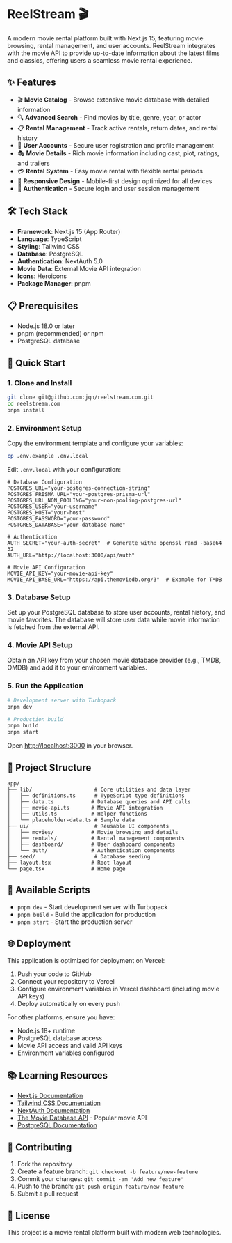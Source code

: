 # ReelStream 🎬

A modern movie rental platform built with Next.js 15, featuring movie browsing, rental management, and user accounts. ReelStream integrates with the movie API to provide up-to-date information about the latest films and classics, offering users a seamless movie rental experience.

## ✨ Features

- 🎬 **Movie Catalog** - Browse extensive movie database with detailed information
- 🔍 **Advanced Search** - Find movies by title, genre, year, or actor
- 📋 **Rental Management** - Track active rentals, return dates, and rental history
- 👤 **User Accounts** - Secure user registration and profile management
- 🎭 **Movie Details** - Rich movie information including cast, plot, ratings, and trailers
- 💳 **Rental System** - Easy movie rental with flexible rental periods
- 📱 **Responsive Design** - Mobile-first design optimized for all devices
- 🔐 **Authentication** - Secure login and user session management

## 🛠️ Tech Stack

- **Framework**: Next.js 15 (App Router)
- **Language**: TypeScript
- **Styling**: Tailwind CSS
- **Database**: PostgreSQL
- **Authentication**: NextAuth 5.0
- **Movie Data**: External Movie API integration
- **Icons**: Heroicons
- **Package Manager**: pnpm

## 📋 Prerequisites

- Node.js 18.0 or later
- pnpm (recommended) or npm
- PostgreSQL database

## 🚀 Quick Start

### 1. Clone and Install

```bash
git clone git@github.com:jqn/reelstream.com.git
cd reelstream.com
pnpm install
```

### 2. Environment Setup

Copy the environment template and configure your variables:

```bash
cp .env.example .env.local
```

Edit `.env.local` with your configuration:

```env
# Database Configuration
POSTGRES_URL="your-postgres-connection-string"
POSTGRES_PRISMA_URL="your-postgres-prisma-url"
POSTGRES_URL_NON_POOLING="your-non-pooling-postgres-url"
POSTGRES_USER="your-username"
POSTGRES_HOST="your-host"
POSTGRES_PASSWORD="your-password"
POSTGRES_DATABASE="your-database-name"

# Authentication
AUTH_SECRET="your-auth-secret"  # Generate with: openssl rand -base64 32
AUTH_URL="http://localhost:3000/api/auth"

# Movie API Configuration
MOVIE_API_KEY="your-movie-api-key"
MOVIE_API_BASE_URL="https://api.themoviedb.org/3"  # Example for TMDB
```

### 3. Database Setup

Set up your PostgreSQL database to store user accounts, rental history, and movie favorites. The database will store user data while movie information is fetched from the external API.

### 4. Movie API Setup

Obtain an API key from your chosen movie database provider (e.g., TMDB, OMDB) and add it to your environment variables.

### 5. Run the Application

```bash
# Development server with Turbopack
pnpm dev

# Production build
pnpm build
pnpm start
```

Open [http://localhost:3000](http://localhost:3000) in your browser.

## 📁 Project Structure

```
app/
├── lib/                    # Core utilities and data layer
│   ├── definitions.ts      # TypeScript type definitions
│   ├── data.ts            # Database queries and API calls
│   ├── movie-api.ts       # Movie API integration
│   ├── utils.ts           # Helper functions
│   └── placeholder-data.ts # Sample data
├── ui/                     # Reusable UI components
│   ├── movies/            # Movie browsing and details
│   ├── rentals/           # Rental management components
│   ├── dashboard/         # User dashboard components
│   └── auth/              # Authentication components
├── seed/                   # Database seeding
├── layout.tsx             # Root layout
└── page.tsx               # Home page
```

## 🔧 Available Scripts

- `pnpm dev` - Start development server with Turbopack
- `pnpm build` - Build the application for production
- `pnpm start` - Start the production server

## 🌐 Deployment

This application is optimized for deployment on Vercel:

1. Push your code to GitHub
2. Connect your repository to Vercel
3. Configure environment variables in Vercel dashboard (including movie API keys)
4. Deploy automatically on every push

For other platforms, ensure you have:
- Node.js 18+ runtime
- PostgreSQL database access
- Movie API access and valid API keys
- Environment variables configured

## 📚 Learning Resources

- [Next.js Documentation](https://nextjs.org/docs)
- [Tailwind CSS Documentation](https://tailwindcss.com/docs)
- [NextAuth Documentation](https://next-auth.js.org/)
- [The Movie Database API](https://www.themoviedb.org/documentation/api) - Popular movie API
- [PostgreSQL Documentation](https://www.postgresql.org/docs/)

## 🤝 Contributing

1. Fork the repository
2. Create a feature branch: `git checkout -b feature/new-feature`
3. Commit your changes: `git commit -am 'Add new feature'`
4. Push to the branch: `git push origin feature/new-feature`
5. Submit a pull request

## 📄 License

This project is a movie rental platform built with modern web technologies.
